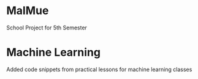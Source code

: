 # MalMue
School Project for 5th Semester

# Machine Learning
Added code snippets from practical lessons for machine learning classes
